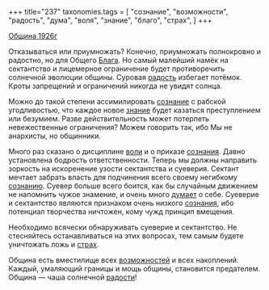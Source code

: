 +++
title="237"
taxonomies.tags = [
 "сознание",
 "возможности",
 "радость",
 "дума",
 "воля",
 "знание",
 "благо",
 "страх",
]
+++

[Община 1926г](/agni/1926)

Отказываться или приумножать? Конечно, приумножать полнокровно и радостно, но для Общего [Блага](/tags/благо). Но самый малейший намёк на сектантство и лицемерное ограничение будет противоречить солнечной эволюции общины. Суровая [радость](/tags/радость) избегает потёмок. Кроты запрещений и ограничений никогда не увидят солнца.   

Можно до такой степени ассимилировать [сознание](/tags/сознание) с рабской угодливостью, что каждое новое [знание](/tags/знание) будет казаться преступлением или безумием. Разве действительность может потерпеть невежественные ограничения? Можем говорить так, ибо Мы не анархисты, но общинники.   

Много раз сказано о дисциплине [воли](/tags/воля) и о приказе [сознания](/tags/сознание). Давно установлена бодрость ответственности. Теперь мы должны направить зоркость на искоренение узости сектантства и суеверия. Сектант мечтает забрать власть для подчинения всего своему негибкому [сознанию](/tags/сознание). Суевер больше всего боится, как бы случайным движением не напомнить чужое знамение, и очень много [думает](/tags/дума) о себе. Суеверие и сектантство являются признаком очень низкого [сознания](/tags/сознание), ибо потенциал творчества ничтожен, кому чужд принцип вмещения.   

Необходимо всячески обнаруживать суеверие и сектантство. Не стесняйтесь останавливаться на этих вопросах, тем самым будете уничтожать ложь и [страх](/tags/страх).   

Община есть вместилище всех [возможностей](/tags/возможности) и всех накоплений. Каждый, умаляющий границы и мощь общины, становится предателем. Община — чаша солнечной [радости](/tags/радость)!   

